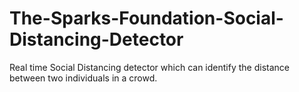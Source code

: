 # The-Sparks-Foundation-Social-Distancing-Detector
Real time Social Distancing detector which can identify the distance between two individuals in a crowd.
